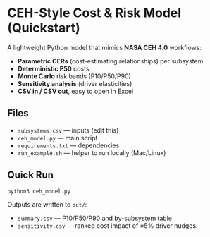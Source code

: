 # CEH-Style Cost & Risk Model (Quickstart)

A lightweight Python model that mimics **NASA CEH 4.0** workflows:
- **Parametric CERs** (cost-estimating relationships) per subsystem
- **Deterministic P50** costs
- **Monte Carlo** risk bands (P10/P50/P90)
- **Sensitivity analysis** (driver elasticities)
- **CSV in / CSV out**, easy to open in Excel


## Files
- `subsystems.csv` — inputs (edit this)
- `ceh_model.py` — main script
- `requirements.txt` — dependencies
- `run_example.sh` — helper to run locally (Mac/Linux)

## Quick Run
```bash
python3 ceh_model.py
```
Outputs are written to `out/`:
- `summary.csv` — P10/P50/P90 and by-subsystem table
- `sensitivity.csv` — ranked cost impact of ±5% driver nudges
